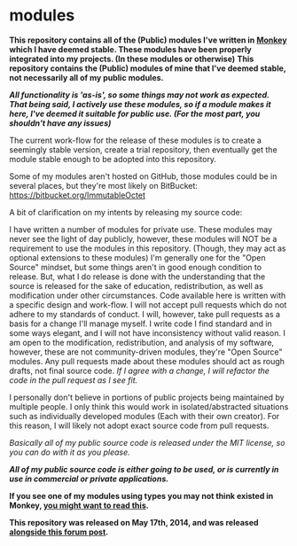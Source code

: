 modules
=======

**This repository contains all of the (Public) modules I've written in [Monkey](https://github.com/blitz-research/monkey) which I have deemed stable. These modules have been properly integrated into my projects. (In these modules or otherwise)**
**This repository contains the (Public) modules of mine that I've deemed stable, not necessarily all of my public modules.**

***All functionality is 'as-is', so some things may not work as expected. That being said, I actively use these modules, so if a module makes it here, I've deemed it suitable for public use. (For the most part, you shouldn't have any issues)***

The current work-flow for the release of these modules is to create a seemingly stable version, create a trial repository, then eventually get the module stable enough to be adopted into this repository.

Some of my modules aren't hosted on GitHub, those modules could be in several places, but they're most likely on BitBucket: https://bitbucket.org/ImmutableOctet

A bit of clarification on my intents by releasing my source code:

I have written a number of modules for private use. These modules may never see the light of day publicly, however, these modules will NOT be a requirement to use the modules in this repository. (Though, they may act as optional extensions to these modules)
I'm generally one for the "Open Source" mindset, but some things aren't in good enough condition to release. But, what I do release is done with the understanding that the source is released for the sake of education, redistribution, as well as modification under other circumstances.
Code available here is written with a specific design and work-flow. I will not accept pull requests which do not adhere to my standards of conduct. I will, however, take pull requests as a basis for a change I'll manage myself.
I write code I find standard and in some ways elegant, and I will not have inconsistency without valid reason. I am open to the modification, redistribution, and analysis of my software, however, these are not community-driven modules, they're "Open Source" modules.
Any pull requests made about these modules should act as rough drafts, not final source code. *If I agree with a change, I will refactor the code in the pull request as I see fit.*

I personally don't believe in portions of public projects being maintained by multiple people. I only think this would work in isolated/abstracted situations such as individually developed modules (Each with their own creator).
For this reason, I will likely not adopt exact source code from pull requests.

*Basically all of my public source code is released under the MIT license, so you can do with it as you please.*

***All of my public source code is either going to be used, or is currently in use in commercial or private applications.***

**If you see one of my modules using types you may not think existed in Monkey, [you might want to read this](https://github.com/Regal-Internet-Brothers/typetool/blob/master/README.md).**

**This repository was released on May 17th, 2014, and was released [alongside this forum post](http://www.monkey-x.com/Community/posts.php?topic=8506&post=93769).**
